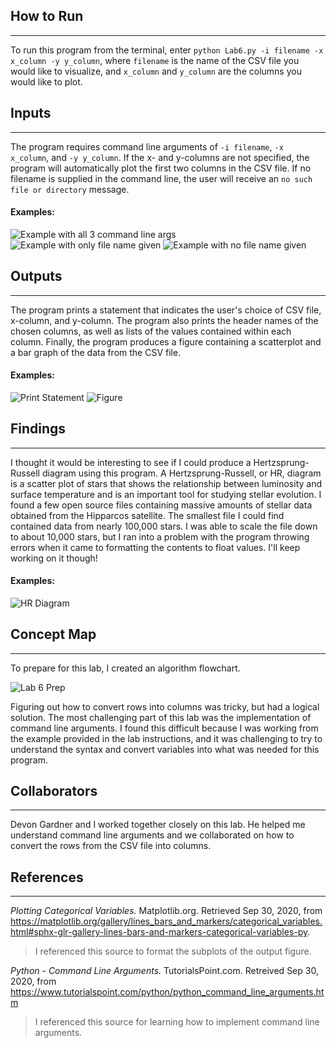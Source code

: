 ## How to Run
-----
To run this program from the terminal, enter `python Lab6.py -i filename -x x_column -y y_column`, where `filename` is the name of the CSV file you would like to visualize, and `x_column` and `y_column` are the columns you would like to plot.

## Inputs
-----
The program requires command line arguments of `-i filename`, `-x x_column`, and `-y y_column`. If the x- and y-columns are not specified, the program will automatically plot the first two columns in the CSV file. If no filename is supplied in the command line, the user will receive an `no such file or directory` message.

#### Examples:

![Example with all 3 command line args](https://i.imgur.com/nR2QuC1.png)
![Example with only file name given](https://i.imgur.com/xGOWp3W.png)
![Example with no file name given](https://i.imgur.com/T42LGzC.png)

## Outputs
-----
The program prints a statement that indicates the user's choice of CSV file, x-column, and y-column. The program also prints the header names of the chosen columns, as well as lists of the values contained within each column. Finally, the program produces a figure containing a scatterplot and a bar graph of the data from the CSV file.

#### Examples:

![Print Statement](https://i.imgur.com/nR2QuC1.png)
![Figure](https://i.imgur.com/xG0RAmE.png)

## Findings
-----

I thought it would be interesting to see if I could produce a Hertzsprung-Russell diagram using this program. A Hertzsprung-Russell, or HR, diagram is a scatter plot of stars that shows the relationship between luminosity and surface temperature and is an important tool for studying stellar evolution. I found a few open source files containing massive amounts of stellar data obtained from the Hipparcos satellite. The smallest file I could find contained data from nearly 100,000 stars. I was able to scale the file down to about 10,000 stars, but I ran into a problem with the program throwing errors when it came to formatting the contents to float values. I'll keep working on it though!

#### Examples:
![HR Diagram](https://upload.wikimedia.org/wikipedia/commons/9/95/HRDiagram.jpg)

## Concept Map
-----

To prepare for this lab, I created an algorithm flowchart.

![Lab 6 Prep](https://i.imgur.com/lpnzWyI.png)

Figuring out how to convert rows into columns was tricky, but had a logical solution. The most challenging part of this lab was the implementation of command line arguments. I found this difficult because I was working from the example provided in the lab instructions, and it was challenging to try to understand the syntax and convert variables into what was needed for this program.

## Collaborators
-----

Devon Gardner and I worked together closely on this lab. He helped me understand command line arguments and we collaborated on how to convert the rows from the CSV file into columns.

## References
-----

*Plotting Categorical Variables.* Matplotlib.org. Retrieved Sep 30, 2020, from https://matplotlib.org/gallery/lines_bars_and_markers/categorical_variables.html#sphx-glr-gallery-lines-bars-and-markers-categorical-variables-py.

> I referenced this source to format the subplots of the output figure.

*Python - Command Line Arguments.* TutorialsPoint.com. Retreived Sep 30, 2020, from https://www.tutorialspoint.com/python/python_command_line_arguments.htm

> I referenced this source for learning how to implement command line arguments.